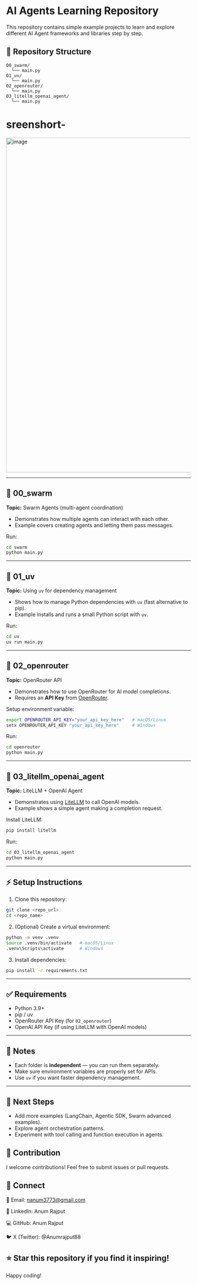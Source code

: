 # AI Agents Learning Repository

This repository contains simple example projects to learn and explore different AI Agent frameworks and libraries step by step.

## 📂 Repository Structure

```
00_swarm/
  └── main.py
01_uv/
  └── main.py
02_openrouter/
  └── main.py
03_litellm_openai_agent/
  └── main.py
```
# sreenshort-
<img width="1684" height="912" alt="image" src="https://github.com/user-attachments/assets/03bcf95f-97ae-458d-8bf2-38a7a16d93a7" />


---

## 🔹 00\_swarm

**Topic:** Swarm Agents (multi-agent coordination)

* Demonstrates how multiple agents can interact with each other.
* Example covers creating agents and letting them pass messages.

Run:

```bash
cd swarm
python main.py
```

---

## 🔹 01\_uv

**Topic:** Using `uv` for dependency management

* Shows how to manage Python dependencies with `uv` (fast alternative to pip).
* Example installs and runs a small Python script with `uv`.

Run:

```bash
cd uv
uv run main.py
```

---

## 🔹 02\_openrouter

**Topic:** OpenRouter API

* Demonstrates how to use OpenRouter for AI model completions.
* Requires an **API Key** from [OpenRouter](https://openrouter.ai).

Setup environment variable:

```bash
export OPENROUTER_API_KEY="your_api_key_here"   # macOS/Linux
setx OPENROUTER_API_KEY "your_api_key_here"     # Windows
```

Run:

```bash
cd openrouter
python main.py
```

---

## 🔹 03\_litellm\_openai\_agent

**Topic:** LiteLLM + OpenAI Agent

* Demonstrates using [LiteLLM](https://github.com/BerriAI/litellm) to call OpenAI models.
* Example shows a simple agent making a completion request.

Install LiteLLM:

```bash
pip install litellm
```

Run:

```bash
cd 03_litellm_openai_agent
python main.py
```

---

## ⚡ Setup Instructions

1. Clone this repository:

```bash
git clone <repo_url>
cd <repo_name>
```

2. (Optional) Create a virtual environment:

```bash
python -m venv .venv
source .venv/bin/activate   # macOS/Linux
.venv\Scripts\activate      # Windows
```

3. Install dependencies:

```bash
pip install -r requirements.txt
```

---

## ✅ Requirements

* Python 3.9+
* pip / uv
* OpenRouter API Key (for `02_openrouter`)
* OpenAI API Key (if using LiteLLM with OpenAI models)

---

## 📌 Notes

* Each folder is **independent** — you can run them separately.
* Make sure environment variables are properly set for APIs.
* Use `uv` if you want faster dependency management.

---

## 🚀 Next Steps

* Add more examples (LangChain, Agentic SDK, Swarm advanced examples).
* Explore agent orchestration patterns.
* Experiment with tool calling and function execution in agents.

## 🤝 Contribution
I welcome contributions! Feel free to submit issues or pull requests.

## 📢 Connect

📧 Email: nanum3773@gmail.com

💼 LinkedIn: Anum Rajput

💻 GitHub:  Anum Rajput

🐦 X (Twitter): @Anumrajput88

## ⭐ Star this repository if you find it inspiring!
Happy coding!

